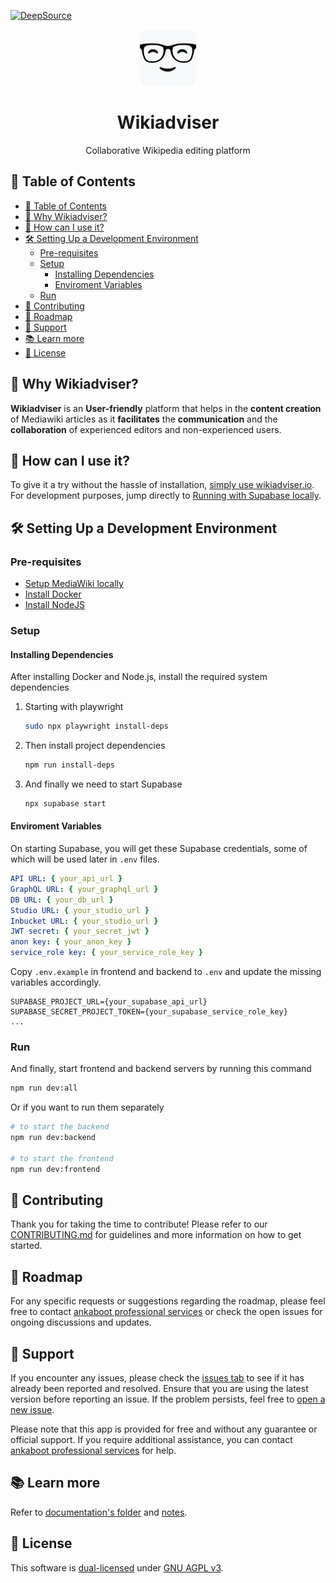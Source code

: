 [![DeepSource](https://app.deepsource.com/gh/ankaboot-source/wikiadviser.svg/?label=code+coverage&show_trend=true&token=ZTDAa-DQcTJvNvMiXJlquOHn)](https://app.deepsource.com/gh/ankaboot-source/wikiadviser/)

<div>
  <div align="center">
    <img width="90" height="90" src="https://github.com/ankaboot-source/wikiadviser/raw/762-ready-to-opensource/docs/assets/icons/logo%20with%20background.svg" alt="Wikiadviser Logo">
  </div>
  <h1 align="center">Wikiadviser</h1>
  <div align="center">
    <p>
    Collaborative Wikipedia editing platform
    </p>
  </div>
</div>

## 📑 Table of Contents

- [📑 Table of Contents](#-table-of-contents)
- [🤔 Why Wikiadviser?](#-why-wikiadviser)
- [👀 How can I use it?](#-how-can-i-use-it)
- [🛠️ Setting Up a Development Environment](#️-setting-up-a-development-environment)
  - [Pre-requisites](#pre-requisites)
  - [Setup](#setup)
    - [Installing Dependencies](#installing-dependencies)
    - [Enviroment Variables](#enviroment-variables)
  - [Run](#run)
- [🤝 Contributing](#-contributing)
- [🎯 Roadmap](#-roadmap)
- [🔧 Support](#-support)
- [📚 Learn more](#-learn-more)
- [📜 License](#-license)

## 🤔 Why Wikiadviser?

**Wikiadviser** is an **User-friendly** platform that helps in the **content creation** of Mediawiki articles as it **facilitates** the **communication** and the **collaboration** of experienced editors and non-experienced users.

## 👀 How can I use it?

To give it a try without the hassle of installation, [simply use wikiadviser.io](https://app.wikiadviser.io/). For development purposes, jump directly to [Running with Supabase locally](#running-with-supabase-locally).

## 🛠️ Setting Up a Development Environment

### Pre-requisites

- [Setup MediaWiki locally](/mediawiki-setup/MEDIAWIKI_SETUP.md)
- [Install Docker](https://docs.docker.com/engine/install)
- [Install NodeJS](https://nodejs.org)

### Setup

#### Installing Dependencies

After installing Docker and Node.js, install the required system dependencies

1. Starting with playwright

   ```sh
   sudo npx playwright install-deps
   ```

2. Then install project dependencies

   ```sh
   npm run install-deps
   ```

3. And finally we need to start Supabase

   ```sh
   npx supabase start
   ```

#### Enviroment Variables

On starting Supabase, you will get these Supabase credentials, some of which will be used later in `.env` files.

```yml
API URL: { your_api_url }
GraphQL URL: { your_graphql_url }
DB URL: { your_db_url }
Studio URL: { your_studio_url }
Inbucket URL: { your_studio_url }
JWT secret: { your_secret_jwt }
anon key: { your_anon_key }
service_role key: { your_service_role_key }
```

Copy `.env.example` in frontend and backend to `.env` and update the missing variables accordingly.

```env
SUPABASE_PROJECT_URL={your_supabase_api_url}
SUPABASE_SECRET_PROJECT_TOKEN={your_supabase_service_role_key}
...
```

### Run

And finally, start frontend and backend servers by running this command

```sh
npm run dev:all
```

Or if you want to run them separately

```sh
# to start the backend
npm run dev:backend

# to start the frontend
npm run dev:frontend
```

## 🤝 Contributing

Thank you for taking the time to contribute! Please refer to our [CONTRIBUTING.md](CONTRIBUTING.md) for guidelines and more information on how to get started.

## 🎯 Roadmap

For any specific requests or suggestions regarding the roadmap, please feel free to contact [ankaboot professional services](mailto:contact@ankaboot.fr) or check the open issues for ongoing discussions and updates.

## 🔧 Support

If you encounter any issues, please check the [issues tab](https://github.com/ankaboot-source/wikiadviser/issues) to see if it has already been reported and resolved. Ensure that you are using the latest version before reporting an issue. If the problem persists, feel free to [open a new issue](https://github.com/ankaboot-source/wikiadviser/issues/new).

Please note that this app is provided for free and without any guarantee or official support. If you require additional assistance, you can contact [ankaboot professional services](mailto:contact@ankaboot.fr) for help.

## 📚 Learn more

Refer to [documentation's folder](./docs/) and [notes](./docs/NOTES.md).

## 📜 License

This software is [dual-licensed](DUAL-LICENSE.md) under [GNU AGPL v3](LICENSE).
